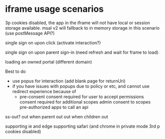 # iframe usage scenarios

3p cookies disabled, the app in the iframe will not have local or session storage available. msal v2 will fallback to in memory storage in this scenario (use postMessage API?)

single sign on upon click (activate interaction?)

single sign on upon parent sign-in (need refresh and wait for frame to load)

loading an owned portal (different domain)

Best to do

- use popus for interaction (add blank page for returnUri)
- if you have issues with popups due to policy or etc, and cannot use redirect experience because of
    - pre-consent
    consent required for user to accept permissions
    consent required for additional scopes
    admin consent to scopes
    pre-authorized apps to call an api

ss-out?
    out when parent out
    out when children out



supporting ie and edge
supporting safari (and chrome in private mode 3rd p cookies disabled)
